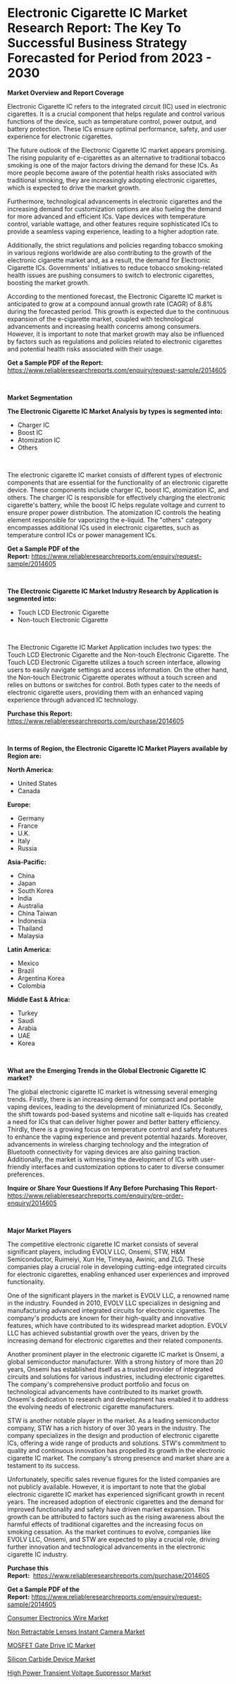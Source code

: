 <p><h1>Electronic Cigarette IC Market Research Report: The Key To Successful Business Strategy Forecasted for Period from 2023 - 2030</h1></p><p><strong>Market Overview and Report Coverage</strong></p>
<p><p>Electronic Cigarette IC refers to the integrated circuit (IC) used in electronic cigarettes. It is a crucial component that helps regulate and control various functions of the device, such as temperature control, power output, and battery protection. These ICs ensure optimal performance, safety, and user experience for electronic cigarettes.</p><p>The future outlook of the Electronic Cigarette IC market appears promising. The rising popularity of e-cigarettes as an alternative to traditional tobacco smoking is one of the major factors driving the demand for these ICs. As more people become aware of the potential health risks associated with traditional smoking, they are increasingly adopting electronic cigarettes, which is expected to drive the market growth.</p><p>Furthermore, technological advancements in electronic cigarettes and the increasing demand for customization options are also fueling the demand for more advanced and efficient ICs. Vape devices with temperature control, variable wattage, and other features require sophisticated ICs to provide a seamless vaping experience, leading to a higher adoption rate.</p><p>Additionally, the strict regulations and policies regarding tobacco smoking in various regions worldwide are also contributing to the growth of the electronic cigarette market and, as a result, the demand for Electronic Cigarette ICs. Governments' initiatives to reduce tobacco smoking-related health issues are pushing consumers to switch to electronic cigarettes, boosting the market growth.</p><p>According to the mentioned forecast, the Electronic Cigarette IC market is anticipated to grow at a compound annual growth rate (CAGR) of 8.8% during the forecasted period. This growth is expected due to the continuous expansion of the e-cigarette market, coupled with technological advancements and increasing health concerns among consumers. However, it is important to note that market growth may also be influenced by factors such as regulations and policies related to electronic cigarettes and potential health risks associated with their usage.</p></p>
<p><strong>Get a Sample PDF of the Report:</strong> <a href="https://www.reliableresearchreports.com/enquiry/request-sample/2014605">https://www.reliableresearchreports.com/enquiry/request-sample/2014605</a></p>
<p>&nbsp;</p>
<p><strong>Market Segmentation</strong></p>
<p><strong>The Electronic Cigarette IC Market Analysis by types is segmented into:</strong></p>
<p><ul><li>Charger IC</li><li>Boost IC</li><li>Atomization IC</li><li>Others</li></ul></p>
<p>&nbsp;</p>
<p><p>The electronic cigarette IC market consists of different types of electronic components that are essential for the functionality of an electronic cigarette device. These components include charger IC, boost IC, atomization IC, and others. The charger IC is responsible for effectively charging the electronic cigarette's battery, while the boost IC helps regulate voltage and current to ensure proper power distribution. The atomization IC controls the heating element responsible for vaporizing the e-liquid. The "others" category encompasses additional ICs used in electronic cigarettes, such as temperature control ICs or power management ICs.</p></p>
<p><strong>Get a Sample PDF of the Report:</strong>&nbsp;<a href="https://www.reliableresearchreports.com/enquiry/request-sample/2014605">https://www.reliableresearchreports.com/enquiry/request-sample/2014605</a></p>
<p>&nbsp;</p>
<p><strong>The Electronic Cigarette IC Market Industry Research by Application is segmented into:</strong></p>
<p><ul><li>Touch LCD Electronic Cigarette</li><li>Non-touch Electronic Cigarette</li></ul></p>
<p>&nbsp;</p>
<p><p>The Electronic Cigarette IC Market Application includes two types: the Touch LCD Electronic Cigarette and the Non-touch Electronic Cigarette. The Touch LCD Electronic Cigarette utilizes a touch screen interface, allowing users to easily navigate settings and access information. On the other hand, the Non-touch Electronic Cigarette operates without a touch screen and relies on buttons or switches for control. Both types cater to the needs of electronic cigarette users, providing them with an enhanced vaping experience through advanced IC technology.</p></p>
<p><strong>Purchase this Report:</strong>&nbsp; <a href="https://www.reliableresearchreports.com/purchase/2014605">https://www.reliableresearchreports.com/purchase/2014605</a></p>
<p>&nbsp;</p>
<p><strong>In terms of Region, the Electronic Cigarette IC Market Players available by Region are:</strong></p>
<p>
    <p> <strong> North America: </strong>
        <ul>
            <li>United States</li>
            <li>Canada</li>
        </ul>
        </p> 
    <p> <strong> Europe: </strong>
        <ul>
            <li>Germany</li>
            <li>France</li>
            <li>U.K.</li>
            <li>Italy</li>
            <li>Russia</li>
        </ul>
        </p> 
    <p> <strong> Asia-Pacific: </strong>
        <ul>
            <li>China</li>
            <li>Japan</li>
            <li>South Korea</li>
            <li>India</li>
            <li>Australia</li>
            <li>China Taiwan</li>
            <li>Indonesia</li>
            <li>Thailand</li>
            <li>Malaysia</li>
        </ul>
        </p> 
    <p> <strong> Latin America: </strong>
        <ul>
            <li>Mexico</li>
            <li>Brazil</li>
            <li>Argentina Korea</li>
            <li>Colombia</li>
        </ul>
        </p> 
    <p> <strong> Middle East & Africa: </strong>
        <ul>
            <li>Turkey</li>
            <li>Saudi</li>
            <li>Arabia</li>
            <li>UAE</li>
            <li>Korea</li>
        </ul>
    </p>
    </p>
<p>&nbsp;</p>
<p><strong>What are the Emerging Trends in the Global Electronic Cigarette IC market?</strong></p>
<p><p>The global electronic cigarette IC market is witnessing several emerging trends. Firstly, there is an increasing demand for compact and portable vaping devices, leading to the development of miniaturized ICs. Secondly, the shift towards pod-based systems and nicotine salt e-liquids has created a need for ICs that can deliver higher power and better battery efficiency. Thirdly, there is a growing focus on temperature control and safety features to enhance the vaping experience and prevent potential hazards. Moreover, advancements in wireless charging technology and the integration of Bluetooth connectivity for vaping devices are also gaining traction. Additionally, the market is witnessing the development of ICs with user-friendly interfaces and customization options to cater to diverse consumer preferences.</p></p>
<p><strong>Inquire or Share Your Questions If Any Before Purchasing This Report</strong>- <a href="https://www.reliableresearchreports.com/enquiry/pre-order-enquiry/2014605">https://www.reliableresearchreports.com/enquiry/pre-order-enquiry/2014605</a></p>
<p>&nbsp;</p>
<p><strong>Major Market Players</strong></p>
<p><p>The competitive electronic cigarette IC market consists of several significant players, including EVOLV LLC, Onsemi, STW, H&M Semiconductor, Ruimeiyi, Xun He, Timeyaa, Awinic, and ZLG. These companies play a crucial role in developing cutting-edge integrated circuits for electronic cigarettes, enabling enhanced user experiences and improved functionality.</p><p>One of the significant players in the market is EVOLV LLC, a renowned name in the industry. Founded in 2010, EVOLV LLC specializes in designing and manufacturing advanced integrated circuits for electronic cigarettes. The company's products are known for their high-quality and innovative features, which have contributed to its widespread market adoption. EVOLV LLC has achieved substantial growth over the years, driven by the increasing demand for electronic cigarettes and their related components.</p><p>Another prominent player in the electronic cigarette IC market is Onsemi, a global semiconductor manufacturer. With a strong history of more than 20 years, Onsemi has established itself as a trusted provider of integrated circuits and solutions for various industries, including electronic cigarettes. The company's comprehensive product portfolio and focus on technological advancements have contributed to its market growth. Onsemi's dedication to research and development has enabled it to address the evolving needs of electronic cigarette manufacturers.</p><p>STW is another notable player in the market. As a leading semiconductor company, STW has a rich history of over 30 years in the industry. The company specializes in the design and production of electronic cigarette ICs, offering a wide range of products and solutions. STW's commitment to quality and continuous innovation has propelled its growth in the electronic cigarette IC market. The company's strong presence and market share are a testament to its success.</p><p>Unfortunately, specific sales revenue figures for the listed companies are not publicly available. However, it is important to note that the global electronic cigarette IC market has experienced significant growth in recent years. The increased adoption of electronic cigarettes and the demand for improved functionality and safety have driven market expansion. This growth can be attributed to factors such as the rising awareness about the harmful effects of traditional cigarettes and the increasing focus on smoking cessation. As the market continues to evolve, companies like EVOLV LLC, Onsemi, and STW are expected to play a crucial role, driving further innovation and technological advancements in the electronic cigarette IC industry.</p></p>
<p><strong>Purchase this Report:</strong>&nbsp;&nbsp;<a href="https://www.reliableresearchreports.com/purchase/2014605">https://www.reliableresearchreports.com/purchase/2014605</a></p>
<p></p>
<p><strong>Get a Sample PDF of the Report:</strong>&nbsp;<a href="https://www.reliableresearchreports.com/enquiry/request-sample/2014605">https://www.reliableresearchreports.com/enquiry/request-sample/2014605</a></p>
<p><p><a href="https://medium.com/@anilaxhafa2022/consumer-electronics-wire-market-comprehensive-assessment-by-type-application-and-geography-c1954c788b12">Consumer Electronics Wire Market</a></p><p><a href="https://medium.com/@loretashyti01/non-retractable-lenses-instant-camera-market-exploring-market-share-market-trends-and-future-53b325e49688">Non Retractable Lenses Instant Camera Market</a></p><p><a href="https://medium.com/@marieriley2012/decoding-mosfet-gate-drive-ic-market-metrics-market-share-trends-and-growth-patterns-5ee16b629c8f">MOSFET Gate Drive IC Market</a></p><p><a href="https://medium.com/@sarademiri71/silicon-carbide-device-market-size-and-market-trends-complete-industry-overview-2023-to-2030-c26c4211d90a">Silicon Carbide Device Market</a></p><p><a href="https://medium.com/@juliecastro06/high-power-transient-voltage-suppressor-market-size-and-market-trends-complete-industry-overview-62882152cee7">High Power Transient Voltage Suppressor Market</a></p></p>